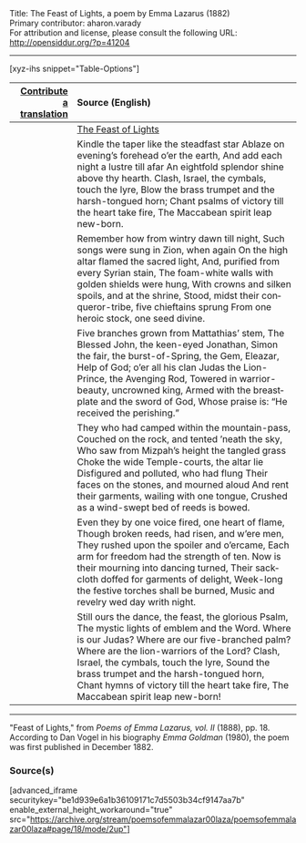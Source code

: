<html>
<head></head>
<body>
Title: The Feast of Lights, a poem by Emma Lazarus (1882)<br />
Primary contributor: aharon.varady<br />
For attribution and license, please consult the following URL: <a href="http://opensiddur.org/?p=41204">http://opensiddur.org/?p=41204</a>
<p />
<hr />

[xyz-ihs snippet="Table-Options"]<table style="margin-left: auto; margin-right: auto;" class="draggable">
<thead><tr><th id="x" style="text-align: right;"><a href="/translate/" target="_blank" rel="noopener">Contribute a translation</a></th><th style="text-align: left;">Source (English)</th></tr></thead>
<tbody>
<tr><td style="vertical-align:top;">
<div class="liturgy" lang="he" style="text-align: right;">

</div></td>

<td style="vertical-align:top;">
<div class="english" lang="en" style="text-align: left;">
<u>The Feast of Lights</u>
</div></td></tr>


<tr><td style="vertical-align:top;">
<div class="liturgy" lang="he" style="text-align: right;">

</div></td>

<td style="vertical-align:top;">
<div class="english" lang="en" style="text-align: left;">
Kindle the taper like the steadfast star 
Ablaze on evening’s forehead o’er the earth,
And add each night a lustre till afar 
An eightfold splendor shine above thy hearth.
Clash, Israel, the cymbals, touch the lyre,
Blow the brass trumpet and the harsh-tongued horn; 
Chant psalms of victory till the heart take fire,
The Maccabean spirit leap new-born.
</div></td></tr>


<tr><td style="vertical-align:top;">
<div class="liturgy" lang="he" style="text-align: right;">

</div></td>

<td style="vertical-align:top;">
<div class="english" lang="en" style="text-align: left;">
Remember how from wintry dawn till night,
Such songs were sung in Zion, when again 
On the high altar flamed the sacred light,
And, purified from every Syrian stain,
The foam-white walls with golden shields were hung,
With crowns and silken spoils, and at the shrine,
Stood, midst their conqueror-tribe, five chieftains sprung 
From one heroic stock, one seed divine.
</div></td></tr>


<tr><td style="vertical-align:top;">
<div class="liturgy" lang="he" style="text-align: right;">

</div></td>

<td style="vertical-align:top;">
<div class="english" lang="en" style="text-align: left;">
Five branches grown from Mattathias’ stem,
The Blessed John, the keen-eyed Jonathan,
Simon the fair, the burst-of-Spring, the Gem,
Eleazar, Help of God; o’er all his clan 
Judas the Lion-Prince, the Avenging Rod,
Towered in warrior-beauty, uncrowned king,
Armed with the breastplate and the sword of God,
Whose praise is: “He received the perishing.”
</div></td></tr>


<tr><td style="vertical-align:top;">
<div class="liturgy" lang="he" style="text-align: right;">

</div></td>

<td style="vertical-align:top;">
<div class="english" lang="en" style="text-align: left;">
They who had camped within the mountain-pass, 
Couched on the rock, and tented ’neath the sky,
Who saw from Mizpah’s height the tangled grass 
Choke the wide Temple-courts, the altar lie 
Disfigured and polluted, who had flung 
Their faces on the stones, and mourned aloud 
And rent their garments, wailing with one tongue, 
Crushed as a wind-swept bed of reeds is bowed.
</div></td></tr>


<tr><td style="vertical-align:top;">
<div class="liturgy" lang="he" style="text-align: right;">

</div></td>

<td style="vertical-align:top;">
<div class="english" lang="en" style="text-align: left;">
Even they by one voice fired, one heart of flame,
Though broken reeds, had risen, and w’ere men,
They rushed upon the spoiler and o’ercame,
Each arm for freedom had the strength of ten.
Now is their mourning into dancing turned,
Their sackcloth doffed for garments of delight, 
Week-long the festive torches shall be burned,
Music and revelry wed day writh night.
</div></td></tr>


<tr><td style="vertical-align:top;">
<div class="liturgy" lang="he" style="text-align: right;">

</div></td>

<td style="vertical-align:top;">
<div class="english" lang="en" style="text-align: left;">
Still ours the dance, the feast, the glorious Psalm,
The mystic lights of emblem and the Word.
Where is our Judas? Where are our five-branched palm? 
Where are the lion-warriors of the Lord?
Clash, Israel, the cymbals, touch the lyre,
Sound the brass trumpet and the harsh-tongued horn, 
Chant hymns of victory till the heart take fire,
The Maccabean spirit leap new-born!
</div></td></tr>
</tbody></table>

<hr />

"Feast of Lights," from <em>Poems of Emma Lazarus, vol. II</em> (1888), pp. 18. According to Dan Vogel in his biography <em>Emma Goldman</em> (1980), the poem was first published in December 1882.

<h3>Source(s)</h3>

[advanced_iframe securitykey="be1d939e6a1b36109171c7d5503b34cf9147aa7b" enable_external_height_workaround="true" src="https://archive.org/stream/poemsofemmalazar00laza/poemsofemmalazar00laza#page/18/mode/2up"]

&nbsp;


</body>
</html>